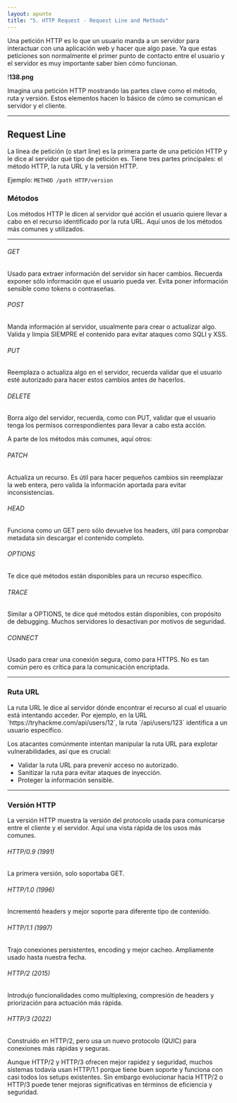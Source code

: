 ```yaml
---
layout: apunte
title: "5. HTTP Request - Request Line and Methods"
---
```


Una petición HTTP es lo que un usuario manda a un servidor para interactuar con una aplicación web y hacer que algo pase. Ya que estas peticiones son normalmente el primer punto de contacto entre el usuario y el servidor es muy importante saber bien cómo funcionan.

!**138.png**

Imagina una petición HTTP mostrando las partes clave como el método, ruta y versión. Estos elementos hacen lo básico de cómo se comunican el servidor y el cliente.

-----------------------
<h2>Request Line</h2>
La línea de petición (o start line) es la primera parte de una petición HTTP y le dice al servidor qué tipo de petición es. Tiene tres partes principales: el método HTTP, la ruta URL y la versión HTTP.

Ejemplo: `METHOD /path HTTP/version`

<h3>Métodos</h3>
Los métodos HTTP le dicen al servidor qué acción el usuario quiere llevar a cabo en el recurso identificado por la ruta URL. Aquí unos de los métodos más comunes y utilizados.

------------
<h6>GET</h6>
Usado para extraer información del servidor sin hacer cambios. Recuerda exponer sólo información que el usuario pueda ver. Evita poner información sensible como tokens o contraseñas.
<h6>POST</h6>
Manda información al servidor, usualmente para crear o actualizar algo. Valida y limpia SIEMPRE el contenido para evitar ataques como SQLI y XSS.
<h6>PUT</h6>
Reemplaza o actualiza algo en el servidor, recuerda validar que el usuario esté autorizado para hacer estos cambios antes de hacerlos.
<h6>DELETE</h6>
Borra algo del servidor, recuerda, como con PUT, validar que el usuario tenga los permisos correspondientes para llevar a cabo esta acción.

A parte de los métodos más comunes, aquí otros:

<h6>PATCH</h6>
Actualiza un recurso. Es útil para hacer pequeños cambios sin reemplazar la web entera, pero valida la información aportada para evitar inconsistencias.
<h6>HEAD</h6>
Funciona como un GET pero sólo devuelve los headers, útil para comprobar metadata sin descargar el contenido completo.
<h6>OPTIONS</h6>
Te dice qué métodos están disponibles para un recurso específico.
<h6>TRACE</h6>
Similar a OPTIONS, te dice qué métodos están disponibles, con propósito de debugging. Muchos servidores lo desactivan por motivos de seguridad.
<h6>CONNECT</h6>
Usado para crear una conexión segura, como para HTTPS. No es tan común pero es crítica para la comunicación encriptada.

----------------------
<h3>Ruta URL</h3>
La ruta URL le dice al servidor dónde encontrar el recurso al cual el usuario está intentando acceder. Por ejemplo, en la URL `https://tryhackme.com/api/users/12`, la ruta `/api/users/123` identifica a un usuario específico.

Los atacantes comúnmente intentan manipular la ruta URL para explotar vulnerabilidades, así que es crucial:

- Validar la ruta URL para prevenir acceso no autorizado.
- Sanitizar la ruta para evitar ataques de inyección.
- Proteger la información sensible.

-----------------------------
<h3>Versión HTTP</h3>
La versión HTTP muestra la versión del protocolo usada para comunicarse entre el cliente y el servidor. Aquí una vista rápida de los usos más comunes.

<h6>HTTP/0.9 (1991)</h6>
La primera versión, solo soportaba GET.
<h6>HTTP/1.0 (1996)</h6>
Incrementó headers y mejor soporte para diferente tipo de contenido.
<h6>HTTP/1.1 (1997)</h6>
Trajo conexiones persistentes, encoding y mejor cacheo. Ampliamente usado hasta nuestra fecha.
<h6>HTTP/2 (2015)</h6>
Introdujo funcionalidades como multiplexing, compresión de headers y priorización para actuación más rápida.
<h6>HTTP/3 (2022)</h6>
Construido en HTTP/2, pero usa un nuevo protocolo (QUIC) para conexiones más rápidas y seguras.

Aunque HTTP/2 y HTTP/3 ofrecen mejor rapidez y seguridad, muchos sistemas todavía usan HTTP/1.1 porque tiene buen soporte y funciona con casi todos los setups existentes. Sin embargo evolucionar hacia HTTP/2 o HTTP/3 puede tener mejoras significativas en términos de eficiencia y seguridad.